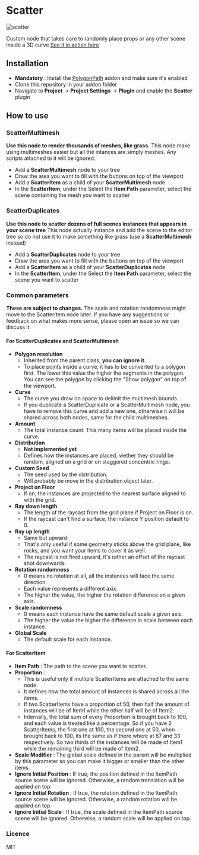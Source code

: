 # Scatter

![scatter](https://user-images.githubusercontent.com/52043844/68284290-7ca01780-007d-11ea-979b-128ca7038787.png)

Custom node that takes care to randomly place props or any other scene inside a 3D curve
[See it in action here](https://streamable.com/sms1m)

## Installation
+ **Mandatory** : Install the
  [PolygonPath](https://github.com/HungryProton/polygon_path) addon and make
  sure it's enabled
+ Clone this repository in your addon folder
+ Navigate to **Project** -> **Project Settings** -> **Plugin** and enable the
  **Scatter** plugin

## How to use

### ScatterMultimesh

**Use this node to render thousands of meshes, like grass.**
This node make using multimeshes easier but all the intances are simply meshes.
Any scripts attached to it will be ignored.

+ Add a **ScatterMultimesh** node to your tree
+ Draw the area you want to fill with the buttons on top of the viewport
+ Add a **ScatterItem** as a child of your **ScatterMultimesh** node
+ In the **ScatterItem**, under the Select the **Item Path** parameter, select
  the scene containing the mesh you want to scatter

### ScatterDuplicates

**Use this node to scatter dozens of full scenes instances that appears in
your scene tree**
This node actually instance and add the scene to the editor tree so do not use
it to make something like grass (use a **ScatterMultimesh** instead)

+ Add a **ScatterDuplicates** node to your tree
+ Draw the area you want to fill with the buttons on top of the viewport
+ Add a **ScatterItem** as a child of your **ScatterDuplicates** node
+ In the **ScatterItem**, under the Select the **Item Path** parameter, select
  the scene you want to scatter

### Common parameters

**These are subject to changes.** The scale and rotation randomness might move to the ScatterItem node later. If you have any suggestions or feedback on what makes more sense, please open an issue so we can discuss it.

#### For ScatterDuplicates and ScatterMultimesh

+ **Polygon resolution**
  - Inherited from the parent class, **you can ignore it**.
  - To place points inside a curve, it has to be converted to a polygon first. The lower this value the higher the segments in the polygon. You can see the polygon by clicking the "Show polygon" on top of the viewport.
+ **Curve**
  - The curve you draw on space to delimit the multimesh bounds.
  - If you duplicate a ScatterDuplicate or a ScatterMultimesh node, you have to remove this curve and add a new one, otherwise it will be shared across both nodes, same for the child multimeshes.
+ **Amount**
  - The total instance count. This many items will be placed inside the curve.
+ **Distribution**
  - **Not implemented yet**
  - Defines how the instances are placed, wether they should be random, aligned on a grid or on staggered concentric rings.
+ **Custom Seed**
   - The seed used by the distribution.
   - Will probably be move in the distribution object later.
+ **Project on Floor**
  - If on, the instances are projected to the nearest surface aligned to with the grid.
+ **Ray down length**
  - The length of the raycast from the grid plane if Project on Floor is on.
  - If the raycast can't find a surface, the instance Y position default to 0.
+ **Ray up length**
  - Same but upward. 
  - That's only useful if some geometry sticks above the grid plane, like rocks, and you want your items to cover it as well.
  - The raycast is not fired upward, it's rather an offset of the raycast shot downwards.
+ **Rotation randomness**
  - 0 means no rotation at all, all the instances will face the same direction.
  - Each value represents a different axix.
  - The higher the value, the higher the rotation difference on a given axis.
+ **Scale randomness**
  - 0 means each instance have the same default scale a given axis.
  - The higher the value the higher the difference in scale between each instance.
+ **Global Scale**
  - The default scale for each instance.

#### For ScatterItem

+ **Item Path** : The path to the scene you want to scatter.
+ **Proportion** : 
  - This is useful only if multiple ScatterItems are attached to the same node. 
  - It defines how the total amount of instances is shared across all the items. 
  - If two ScatterItems have a proportion of 50, then half the amount of instances will be of Item1 while the other half will be of Item2. 
  - Internally, the total sum of every Proportion is brought back to 100, and each value is treated like a percentage. So if you have 2 ScatterItems, the first one at 100, the second one at 50, when brought back to 100, its the same as if there where at 67 and 33 respectively. So two thirds of the instances will be made of Item1 while the remaining third will be made of Item2.
+ **Scale Modifier** : The global scale defined in the parent will be multiplied by this parameter so you can make it bigger or smaller than the other items.
+ **Ignore Initial Position** : If true, the position defined in the ItemPath source scene will be ignored. Otherwise, a random translation will be applied on top.
+ **Ignore Initial Rotation** : If true, the rotation defined in the ItemPath source scene will be ignored. Otherwise, a random rotation will be applied on top.
+ **Ignore Initial Scale** : If true, the scale defined in the ItemPath source scene will be ignored. Otherwise, a random scale will be applied on top.

### Licence
MIT
